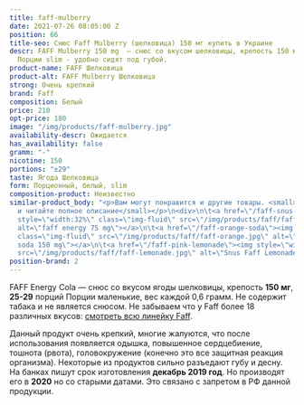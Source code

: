 ```yaml
---
title: faff-mulberry
date: 2021-07-26 08:05:00 Z
position: 66
title-seo: Снюс Faff Mulberry (шелковица) 150 мг купить в Украине
descr: FAFF Mulberry 150 mg  — снюс со вкусом шелковицы, крепость 150 мг,  29 порций.
  Порции slim - удобно сидят под губой.
product-name: FAFF Шелковица
product-alt: FAFF Mulberry Шелковица
strong: Очень крепкий
brand: Faff
composition: Белый
price: 210
opt-price: 180
image: "/img/products/faff-mulberry.jpg"
availability-descr: Ожидается
has_availability: false
gramm: "-"
nicotine: 150
portions: "±29"
taste: Ягода Шелковица
form: Порционный, белый, slim
composition-product: Неизвестно
similar-product_body: "<p>Вам могут понравится и другие товары. <small>Жмите на картинки
  и читайте полное описание</small></p>\n<div>\n\t<a href=\"/faff-snus-energy\"><img
  style=\"width:32%\" class=\"img-fluid\" src=\"/img/products/faff/faff-redbull.jpg\"
  alt=\"faff energy 75 mg\"></a>\n\t<a href=\"/faff-orange-soda\"><img style=\"width:32%\"
  class=\"img-fluid\" src=\"/img/products/faff/faff-orange.jpg\" alt=\"faff orange
  soda 150 mg\"></a>\n\t<a href=\"/faff-pink-lemonade\"><img style=\"width:32%\" class=\"img-fluid\"
  src=\"/img/products/faff/faff-lemonade.jpg\" alt=\"Snus Faff Lemonade 150 mg\"></a>\n</div>"
position-brand: 2
---
```


FAFF Energy Cola  — снюс со вкусом ягоды шелковицы, крепость **150 мг**, **25-29** порций Порции маленькие, вес каждой 0,6 грамм. Не содержит табака и не является снюсом.
Не забываем что у Faff более 18 различных вкусов: [смотреть всю линейку Faff](/faff).

Данный продукт очень крепкий, многие жалуются, что после использования появляется одышка, повышенное сердцебиение, тошнота (рвота), головокружение (конечно это все защитная реакция организма). Некоторые из продуктов сильно разъедают губу и десну.
На банках пишут срок изготовления **декабрь 2019 год**. Но производят его в **2020** но со старыми датами. Это связано с запретом в РФ данной продукции.